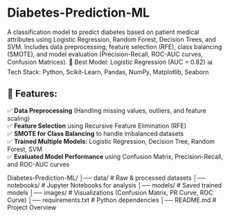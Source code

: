 # Diabetes-Prediction-ML
A classification model to predict diabetes based on patient medical attributes using Logistic Regression, Random Forest, Decision Trees, and SVM. Includes data preprocessing, feature selection (RFE), class balancing (SMOTE), and model evaluation (Precision-Recall, ROC-AUC curves, Confusion Matrices).
🚀 Best Model: Logistic Regression (AUC = 0.82)
📊 Tech Stack: Python, Scikit-Learn, Pandas, NumPy, Matplotlib, Seaborn

## 📌 Features:
✅ **Data Preprocessing** (Handling missing values, outliers, and feature scaling)  
✅ **Feature Selection** using Recursive Feature Elimination (RFE)  
✅ **SMOTE for Class Balancing** to handle imbalanced datasets  
✅ **Trained Multiple Models:** Logistic Regression, Decision Tree, Random Forest, SVM  
✅ **Evaluated Model Performance** using Confusion Matrix, Precision-Recall, and ROC-AUC curves 

Diabetes-Prediction-ML/
│── data/                # Raw & processed datasets
│── notebooks/           # Jupyter Notebooks for analysis
│── models/              # Saved trained models
│── images/              # Visualizations (Confusion Matrix, PR Curve, ROC Curve)
│── requirements.txt     # Python dependencies
│── README.md            # Project Overview
